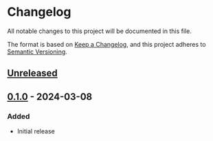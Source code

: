 # Changelog

All notable changes to this project will be documented in this file.

The format is based on [Keep a Changelog](https://keepachangelog.com/en/1.1.0/),
and this project adheres to [Semantic Versioning](https://semver.org/spec/v2.0.0.html).

## [Unreleased]

## [0.1.0] - 2024-03-08

### Added

- Initial release

[unreleased]: https://github.com/unlimitedsola/cf-ddns/compare/v0.1.0...HEAD

[0.1.0]: https://github.com/unlimitedsola/cf-ddns/releases/tag/v0.1.0
